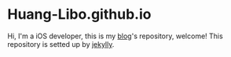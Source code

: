 # Huang-Libo.github.io
Hi, I'm a iOS developer, this is my [blog](http://blog.huanglibo.com)'s repository, welcome!
This repository is setted up by [jekylly](https://github.com/jekyll).


